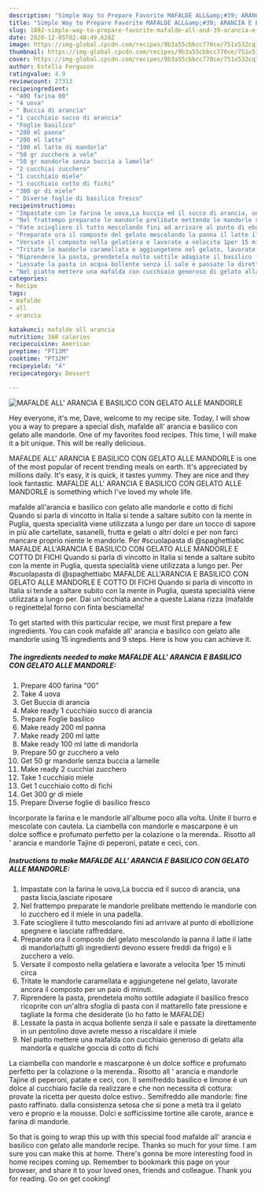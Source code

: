 ```yaml
---
description: "Simple Way to Prepare Favorite MAFALDE ALL&amp;#39; ARANCIA E BASILICO CON GELATO ALLE MANDORLE"
title: "Simple Way to Prepare Favorite MAFALDE ALL&amp;#39; ARANCIA E BASILICO CON GELATO ALLE MANDORLE"
slug: 1892-simple-way-to-prepare-favorite-mafalde-all-and-39-arancia-e-basilico-con-gelato-alle-mandorle
date: 2020-12-05T02:48:49.628Z
image: https://img-global.cpcdn.com/recipes/9b3a55cbbcc770ce/751x532cq70/mafalde-all-arancia-e-basilico-con-gelato-alle-mandorle-recipe-main-photo.jpg
thumbnail: https://img-global.cpcdn.com/recipes/9b3a55cbbcc770ce/751x532cq70/mafalde-all-arancia-e-basilico-con-gelato-alle-mandorle-recipe-main-photo.jpg
cover: https://img-global.cpcdn.com/recipes/9b3a55cbbcc770ce/751x532cq70/mafalde-all-arancia-e-basilico-con-gelato-alle-mandorle-recipe-main-photo.jpg
author: Estella Ferguson
ratingvalue: 4.9
reviewcount: 27313
recipeingredient:
- "400 farina 00"
- "4 uova"
- " Buccia di arancia"
- "1 cucchiaio succo di arancia"
- "Foglie basilico"
- "200 ml panna"
- "200 ml latte"
- "100 ml latte di mandorla"
- "50 gr zucchero a velo"
- "50 gr mandorle senza buccia a lamelle"
- "2 cucchiai zucchero"
- "1 cucchiaio miele"
- "1 cucchiaio cotto di fichi"
- "300 gr di miele"
- " Diverse foglie di basilico fresco"
recipeinstructions:
- "Impastate con la farina le uova,La buccia ed il succo di arancia, una pasta liscia,lasciate riposare"
- "Nel frattempo preparate le mandorle prelibate mettendo le mandorle con lo zucchero ed il miele in una padella."
- "Fate sciogliere il tutto mescolando fini ad arrivare al punto di ebollizione spegnere e lasciate raffreddare."
- "Preparate ora il composto del gelato mescolando la panna il latte il latte di mandorla(tutti gli ingredienti devono essere freddi da frigo) e li zucchero a velo."
- "Versate il composto nella gelatiera e lavorate a velocita 1per 15 minuti circa"
- "Tritate le mandorle caramellata e aggiungetene nel gelato, lavorate ancora il composto per un paio di minuti."
- "Riprendere la pasta, prendetela molto sottile adagiate il basilico fresco ricoprite con un&#39;altra sfoglia di pasta con il mattarello fate pressione e tagliate la forma che desiderate (io ho fatto le MAFALDE)"
- "Lessate la pasta in acqua bollente senza il sale e passate la direttamente in un pentolino dove avrete messo a riscaldare il miele"
- "Nel piatto mettere una mafalda con cucchiaio generoso di gelato alla mandorla e qualche goccia di cotto di fichi"
categories:
- Recipe
tags:
- mafalde
- all
- arancia

katakunci: mafalde all arancia 
nutrition: 168 calories
recipecuisine: American
preptime: "PT13M"
cooktime: "PT32M"
recipeyield: "4"
recipecategory: Dessert

---
```



![MAFALDE ALL&#39; ARANCIA E BASILICO CON GELATO ALLE MANDORLE](https://img-global.cpcdn.com/recipes/9b3a55cbbcc770ce/751x532cq70/mafalde-all-arancia-e-basilico-con-gelato-alle-mandorle-recipe-main-photo.jpg)

Hey everyone, it's me, Dave, welcome to my recipe site. Today, I will show you a way to prepare a special dish, mafalde all&#39; arancia e basilico con gelato alle mandorle. One of my favorites food recipes. This time, I will make it a bit unique. This will be really delicious.

MAFALDE ALL&#39; ARANCIA E BASILICO CON GELATO ALLE MANDORLE is one of the most popular of recent trending meals on earth. It's appreciated by millions daily. It's easy, it is quick, it tastes yummy. They are nice and they look fantastic. MAFALDE ALL&#39; ARANCIA E BASILICO CON GELATO ALLE MANDORLE is something which I've loved my whole life.

mafalde all&#39;arancia e basilico con gelato alle mandorle e cotto di fichi Quando si parla di vincotto in Italia si tende a saltare subito con la mente in Puglia, questa specialità viene utilizzata a lungo per dare un tocco di sapore in più alle cartellate, sasanelli, frutta e gelati o altri dolci e per non farci mancare proprio niente le mandorle. Per #scuolapasta di @spaghettiabc MAFALDE ALL&#39;ARANCIA E BASILICO CON GELATO ALLE MANDORLE E COTTO DI FICHI Quando si parla di vincotto in Italia si tende a saltare subito con la mente in Puglia, questa specialità viene utilizzata a lungo per. Per #scuolapasta di @spaghettiabc MAFALDE ALL&#39;ARANCIA E BASILICO CON GELATO ALLE MANDORLE E COTTO DI FICHI Quando si parla di vincotto in Italia si tende a saltare subito con la mente in Puglia, questa specialità viene utilizzata a lungo per. Dai un&#39;occhiata anche a queste Laiana rizza (mafalde o reginette)al forno con finta besciamella!


To get started with this particular recipe, we must first prepare a few ingredients. You can cook mafalde all&#39; arancia e basilico con gelato alle mandorle using 15 ingredients and 9 steps. Here is how you can achieve it.

<!--inarticleads1-->

##### The ingredients needed to make MAFALDE ALL&#39; ARANCIA E BASILICO CON GELATO ALLE MANDORLE:

1. Prepare 400 farina &#34;00&#34;
1. Take 4 uova
1. Get  Buccia di arancia
1. Make ready 1 cucchiaio succo di arancia
1. Prepare Foglie basilico
1. Make ready 200 ml panna
1. Make ready 200 ml latte
1. Make ready 100 ml latte di mandorla
1. Prepare 50 gr zucchero a velo
1. Get 50 gr mandorle senza buccia a lamelle
1. Make ready 2 cucchiai zucchero
1. Take 1 cucchiaio miele
1. Get 1 cucchiaio cotto di fichi
1. Get 300 gr di miele
1. Prepare  Diverse foglie di basilico fresco


Incorporate la farina e le mandorle all&#39;albume poco alla volta. Unite il burro e mescolate con cautela. La ciambella con mandorle e mascarpone è un dolce soffice e profumato perfetto per la colazione o la merenda.. Risotto all &#39; arancia e mandorle Tajine di peperoni, patate e ceci, con. 

<!--inarticleads2-->

##### Instructions to make MAFALDE ALL&#39; ARANCIA E BASILICO CON GELATO ALLE MANDORLE:

1. Impastate con la farina le uova,La buccia ed il succo di arancia, una pasta liscia,lasciate riposare
1. Nel frattempo preparate le mandorle prelibate mettendo le mandorle con lo zucchero ed il miele in una padella.
1. Fate sciogliere il tutto mescolando fini ad arrivare al punto di ebollizione spegnere e lasciate raffreddare.
1. Preparate ora il composto del gelato mescolando la panna il latte il latte di mandorla(tutti gli ingredienti devono essere freddi da frigo) e li zucchero a velo.
1. Versate il composto nella gelatiera e lavorate a velocita 1per 15 minuti circa
1. Tritate le mandorle caramellata e aggiungetene nel gelato, lavorate ancora il composto per un paio di minuti.
1. Riprendere la pasta, prendetela molto sottile adagiate il basilico fresco ricoprite con un&#39;altra sfoglia di pasta con il mattarello fate pressione e tagliate la forma che desiderate (io ho fatto le MAFALDE)
1. Lessate la pasta in acqua bollente senza il sale e passate la direttamente in un pentolino dove avrete messo a riscaldare il miele
1. Nel piatto mettere una mafalda con cucchiaio generoso di gelato alla mandorla e qualche goccia di cotto di fichi


La ciambella con mandorle e mascarpone è un dolce soffice e profumato perfetto per la colazione o la merenda.. Risotto all &#39; arancia e mandorle Tajine di peperoni, patate e ceci, con. Il semifreddo basilico e limone è un dolce al cucchiaio facile da realizzare e che non necessita di cottura: provate la ricetta per questo dolce estivo.. Semifreddo alle mandorle: fine pasto raffinato. dalla consistenza setosa che si pone a metà tra il gelato vero e proprio e la mousse. Dolci e sofficissime tortine alle carote, arance e farina di mandorle. 

So that is going to wrap this up with this special food mafalde all&#39; arancia e basilico con gelato alle mandorle recipe. Thanks so much for your time. I am sure you can make this at home. There's gonna be more interesting food in home recipes coming up. Remember to bookmark this page on your browser, and share it to your loved ones, friends and colleague. Thank you for reading. Go on get cooking!
